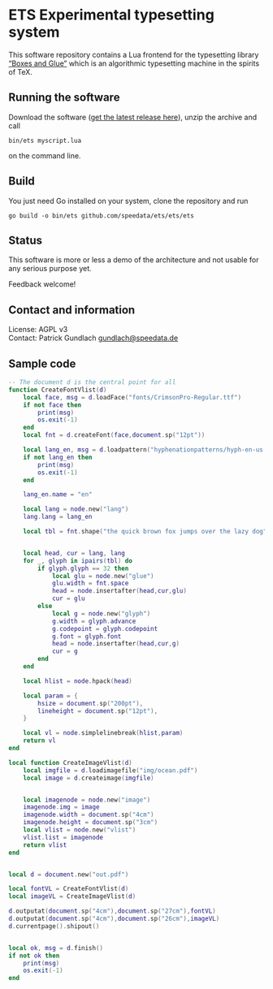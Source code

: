 # ETS Experimental typesetting system

This software repository contains a Lua frontend for the typesetting library [“Boxes and Glue”](https://github.com/speedata/boxesandglue) which is an algorithmic typesetting machine in the spirits of TeX.


## Running the software

Download the software ([get the latest release here](https://github.com/speedata/ets/releases)), unzip the archive and call

    bin/ets myscript.lua

on the command line.

## Build

You just need Go installed on your system, clone the repository and run

    go build -o bin/ets github.com/speedata/ets/ets/ets



## Status

This software is more or less a demo of the architecture and not usable for any serious purpose yet.

Feedback welcome!


## Contact and information

License: AGPL v3<br>
Contact: Patrick Gundlach <gundlach@speedata.de>



## Sample code

```lua
-- The document d is the central point for all
function CreateFontVlist(d)
    local face, msg = d.loadFace("fonts/CrimsonPro-Regular.ttf")
    if not face then
        print(msg)
        os.exit(-1)
    end
    local fnt = d.createFont(face,document.sp("12pt"))

    local lang_en, msg = d.loadpattern("hyphenationpatterns/hyph-en-us.pat.txt")
    if not lang_en then
        print(msg)
        os.exit(-1)
    end

    lang_en.name = "en"

    local lang = node.new("lang")
    lang.lang = lang_en

    local tbl = fnt.shape("the quick brown fox jumps over the lazy dog")


    local head, cur = lang, lang
    for _, glyph in ipairs(tbl) do
        if glyph.glyph == 32 then
            local glu = node.new("glue")
            glu.width = fnt.space
            head = node.insertafter(head,cur,glu)
            cur = glu
        else
            local g = node.new("glyph")
            g.width = glyph.advance
            g.codepoint = glyph.codepoint
            g.font = glyph.font
            head = node.insertafter(head,cur,g)
            cur = g
        end
    end

    local hlist = node.hpack(head)

    local param = {
        hsize = document.sp("200pt"),
        lineheight = document.sp("12pt"),
    }

    local vl = node.simplelinebreak(hlist,param)
    return vl
end

local function CreateImageVlist(d)
    local imgfile = d.loadimagefile("img/ocean.pdf")
    local image = d.createimage(imgfile)


    local imagenode = node.new("image")
    imagenode.img = image
    imagenode.width = document.sp("4cm")
    imagenode.height = document.sp("3cm")
    local vlist = node.new("vlist")
    vlist.list = imagenode
    return vlist
end


local d = document.new("out.pdf")

local fontVL = CreateFontVlist(d)
local imageVL = CreateImageVlist(d)

d.outputat(document.sp("4cm"),document.sp("27cm"),fontVL)
d.outputat(document.sp("4cm"),document.sp("26cm"),imageVL)
d.currentpage().shipout()


local ok, msg = d.finish()
if not ok then
    print(msg)
    os.exit(-1)
end
```

